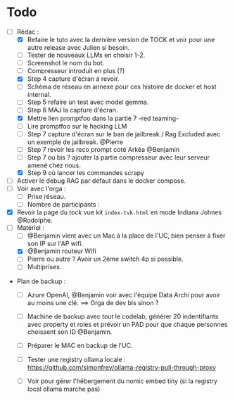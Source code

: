 # Todo

- [ ] Rédac :
    - [X] Refaire le tuto avec la dernière version de TOCK et voir pour une autre release avec Julien si besoin.
    - [ ] Tester de nouveaux LLMs en choisir 1-2.
    - [ ] Screenshot le nom du bot.
    - [ ] Compresseur introduit en plus (?)
    - [X] Step 4 capture d'écran à revoir.
    - [ ] Schéma de réseau en annexe pour ces histoire de docker et host internal.
    - [ ] Step 5 refaire un test avec model gemma.
    - [ ] Step 6 MAJ la capture d'écran.
    - [X] Mettre lien promptfoo dans la partie 7 -red teaming-
    - [ ] Lire promptfoo sur le hacking LLM
    - [ ] Step 7 capture d'écran sur le ban de jailbreak / Rag Excluded avec un exemple de jailbreak. @Pierre
    - [ ] Step 7 revoir les reco prompt coté Arkéa @Benjamin
    - [ ] Step 7 ou bis ? ajouter la partie compresseur avec leur serveur amené chez nous.
    - [X] Step 9 où lancer les commandes scrapy
- [ ] Activer le debug RAG par défaut dans le docker compose.
- [ ] Voir avec l'orga :
  - [ ] Prise réseau.
  - [ ] Nombre de participants : 
- [X] Revoir la page du tock vue kit `index-tvk.html` en mode Indiana Johnes @Rodolphe.
- [ ] Matériel :
  - [ ] @Benjamin vient avec un Mac à la place de l'UC, bien penser à fixer son IP sur l'AP wifi.
  - [X] @Benjamin routeur Wifi
  - [ ] Pierre ou autre ? Avoir un 2ème switch 4p si possible.
  - [ ] Multiprises.
- Plan de backup :
  - [ ] Azure OpenAI, @Benjamin voir avec l'équipe Data Archi pour avoir au moins une clé. ==> Orga de dev bis sinon ?
  - [ ] Machine de backup avec tout le codelab, générer 20 indentifiants avec property et roles et prévoir un PAD pour que chaque personnes choissent son ID @Benjamin.
  - [ ] Préparer le MAC en backup de l'UC.
  - [ ] Tester une registry ollama locale : https://github.com/simonfrey/ollama-registry-pull-through-proxy
  - [ ] Voir pour gérer l'hébergement du nomic embed tiny (si la registry local ollama marche pas)


